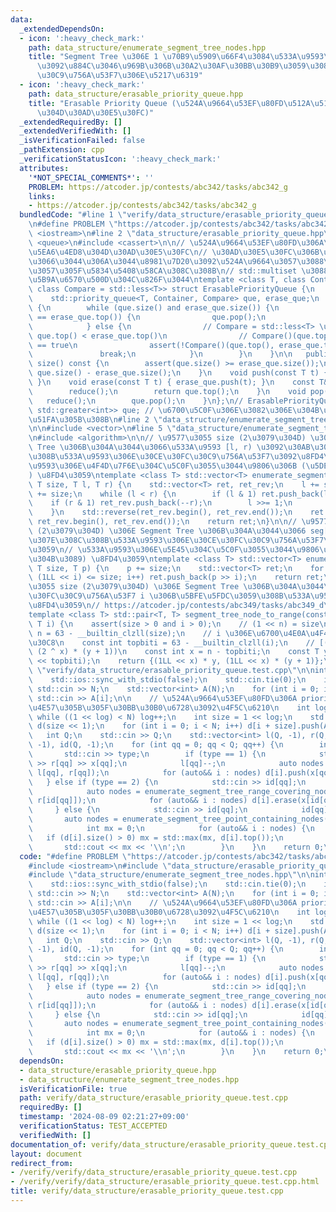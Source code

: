 ```yaml
---
data:
  _extendedDependsOn:
  - icon: ':heavy_check_mark:'
    path: data_structure/enumerate_segment_tree_nodes.hpp
    title: "Segment Tree \u306E 1 \u70B9\u5909\u66F4\u3084\u533A\u9593\u7DCF\u7A4D\
      \u3092\u884C\u3046\u969B\u306B\u30A2\u30AF\u30BB\u30B9\u3059\u308B\u30CE\u30FC\
      \u30C9\u756A\u53F7\u306E\u5217\u6319"
  - icon: ':heavy_check_mark:'
    path: data_structure/erasable_priority_queue.hpp
    title: "Erasable Priority Queue (\u524A\u9664\u53EF\u80FD\u512A\u5148\u5EA6\u4ED8\
      \u304D\u30AD\u30E5\u30FC)"
  _extendedRequiredBy: []
  _extendedVerifiedWith: []
  _isVerificationFailed: false
  _pathExtension: cpp
  _verificationStatusIcon: ':heavy_check_mark:'
  attributes:
    '*NOT_SPECIAL_COMMENTS*': ''
    PROBLEM: https://atcoder.jp/contests/abc342/tasks/abc342_g
    links:
    - https://atcoder.jp/contests/abc342/tasks/abc342_g
  bundledCode: "#line 1 \"verify/data_structure/erasable_priority_queue.test.cpp\"\
    \n#define PROBLEM \"https://atcoder.jp/contests/abc342/tasks/abc342_g\"\n\n#include\
    \ <iostream>\n#line 2 \"data_structure/erasable_priority_queue.hpp\"\n\n#include\
    \ <queue>\n#include <cassert>\n\n// \u524A\u9664\u53EF\u80FD\u306A\u512A\u5148\
    \u5EA6\u4ED8\u304D\u30AD\u30E5\u30FC\n// \u30AD\u30E5\u30FC\u306B\u542B\u307E\u308C\
    \u3066\u3044\u306A\u3044\u8981\u7D20\u3092\u524A\u9664\u3057\u3088\u3046\u3068\
    \u3057\u305F\u5834\u5408\u58CA\u308C\u308B\n// std::multiset \u3088\u308A\u3082\
    \u5B9A\u6570\u500D\u304C\u826F\u3044\ntemplate <class T, class Container = std::vector<T>,\
    \ class Compare = std::less<T>> struct ErasablePriorityQueue {\n   private:\n\
    \    std::priority_queue<T, Container, Compare> que, erase_que;\n    void reduce()\
    \ {\n        while (que.size() and erase_que.size()) {\n            if (que.top()\
    \ == erase_que.top()) {\n                que.pop();\n                erase_que.pop();\n\
    \            } else {\n                // Compare = std::less<T> \u306A\u3089\
    \ que.top() < erase_que.top()\n                // Compare()(que.top(), erase_que.top())\
    \ == true\n                assert(!Compare()(que.top(), erase_que.top()));\n \
    \               break;\n            }\n        }\n    }\n\n   public:\n    size_t\
    \ size() const {\n        assert(que.size() >= erase_que.size());\n        return\
    \ que.size() - erase_que.size();\n    }\n    void push(const T t) { que.push(t);\
    \ }\n    void erase(const T t) { erase_que.push(t); }\n    const T& top() {\n\
    \        reduce();\n        return que.top();\n    }\n    void pop() {\n     \
    \   reduce();\n        que.pop();\n    }\n};\n// ErasablePriorityQueue<int, std::vector<int>,\
    \ std::greater<int>> que; // \u6700\u5C0F\u306E\u3082\u306E\u304B\u3089\u53D6\u308A\
    \u51FA\u305B\u308B\n#line 2 \"data_structure/enumerate_segment_tree_nodes.hpp\"\
    \n\n#include <vector>\n#line 5 \"data_structure/enumerate_segment_tree_nodes.hpp\"\
    \n#include <algorithm>\n\n// \u9577\u3055 size (2\u3079\u304D) \u306E Segment\
    \ Tree \u306B\u304A\u3044\u3066\u533A\u9593 [l, r) \u3092\u30AB\u30D0\u30FC\u3059\
    \u308B\u533A\u9593\u306E\u30CE\u30FC\u30C9\u756A\u53F7\u3092\u8FD4\u3059\n// \u533A\
    \u9593\u306E\u4F4D\u7F6E\u304C\u5C0F\u3055\u3044\u9806\u306B (\u5DE6\u304B\u3089\
    ) \u8FD4\u3059\ntemplate <class T> std::vector<T> enumerate_segment_tree_range_covering_nodes(const\
    \ T size, T l, T r) {\n    std::vector<T> ret, ret_rev;\n    l += size;\n    r\
    \ += size;\n    while (l < r) {\n        if (l & 1) ret.push_back(l++);\n    \
    \    if (r & 1) ret_rev.push_back(--r);\n        l >>= 1;\n        r >>= 1;\n\
    \    }\n    std::reverse(ret_rev.begin(), ret_rev.end());\n    ret.insert(ret.end(),\
    \ ret_rev.begin(), ret_rev.end());\n    return ret;\n}\n\n// \u9577\u3055 size\
    \ (2\u3079\u304D) \u306E Segment Tree \u306B\u304A\u3044\u3066 seg[p] \u304C\u542B\
    \u307E\u308C\u308B\u533A\u9593\u306E\u30CE\u30FC\u30C9\u756A\u53F7\u3092\u8FD4\
    \u3059\n// \u533A\u9593\u306E\u5E45\u304C\u5C0F\u3055\u3044\u9806\u306B (\u4E0B\
    \u304B\u3089) \u8FD4\u3059\ntemplate <class T> std::vector<T> enumerate_segment_tree_point_containing_nodes(const\
    \ T size, T p) {\n    p += size;\n    std::vector<T> ret;\n    for (int i = 0;\
    \ (1LL << i) <= size; i++) ret.push_back(p >> i);\n    return ret;\n}\n\n// \u9577\
    \u3055 size (2\u3079\u304D) \u306E Segment Tree \u306B\u304A\u3044\u3066\u30CE\
    \u30FC\u30C9\u756A\u53F7 i \u306B\u5BFE\u5FDC\u3059\u308B\u533A\u9593 [l, r) \u3092\
    \u8FD4\u3059\n// https://atcoder.jp/contests/abc349/tasks/abc349_d\n// https://atcoder.jp/contests/abc355/tasks/abc355_e\n\
    template <class T> std::pair<T, T> segment_tree_node_to_range(const T size, const\
    \ T i) {\n    assert(size > 0 and i > 0);\n    // (1 << n) = size\n    const int\
    \ n = 63 - __builtin_clzll(size);\n    // i \u306E\u6700\u4E0A\u4F4D\u30D3\u30C3\
    \u30C8\n    const int topbiti = 63 - __builtin_clzll(i);\n    // [(2 ^ x) * y,\
    \ (2 ^ x) * (y + 1))\n    const int x = n - topbiti;\n    const T y = i - (1LL\
    \ << topbiti);\n    return {(1LL << x) * y, (1LL << x) * (y + 1)};\n}\n#line 6\
    \ \"verify/data_structure/erasable_priority_queue.test.cpp\"\n\nint main() {\n\
    \    std::ios::sync_with_stdio(false);\n    std::cin.tie(0);\n    int N;\n   \
    \ std::cin >> N;\n    std::vector<int> A(N);\n    for (int i = 0; i < N; i++)\
    \ std::cin >> A[i];\n\n    // \u524A\u9664\u53EF\u80FD\u306A priority_queue \u3092\
    \u4E57\u305B\u305F\u30BB\u30B0\u6728\u3092\u4F5C\u6210\n    int log = 0;\n   \
    \ while ((1 << log) < N) log++;\n    int size = 1 << log;\n    std::vector<ErasablePriorityQueue<int>>\
    \ d(size << 1);\n    for (int i = 0; i < N; i++) d[i + size].push(A[i]);\n\n \
    \   int Q;\n    std::cin >> Q;\n    std::vector<int> l(Q, -1), r(Q, -1), x(Q,\
    \ -1), id(Q, -1);\n    for (int qq = 0; qq < Q; qq++) {\n        int type;\n \
    \       std::cin >> type;\n        if (type == 1) {\n            std::cin >> l[qq]\
    \ >> r[qq] >> x[qq];\n            l[qq]--;\n            auto nodes = enumerate_segment_tree_range_covering_nodes(size,\
    \ l[qq], r[qq]);\n            for (auto&& i : nodes) d[i].push(x[qq]);\n     \
    \   } else if (type == 2) {\n            std::cin >> id[qq];\n            id[qq]--;\n\
    \            auto nodes = enumerate_segment_tree_range_covering_nodes(size, l[id[qq]],\
    \ r[id[qq]]);\n            for (auto&& i : nodes) d[i].erase(x[id[qq]]);\n   \
    \     } else {\n            std::cin >> id[qq];\n            id[qq]--;\n     \
    \       auto nodes = enumerate_segment_tree_point_containing_nodes(size, id[qq]);\n\
    \            int mx = 0;\n            for (auto&& i : nodes) {\n             \
    \   if (d[i].size() > 0) mx = std::max(mx, d[i].top());\n            }\n     \
    \       std::cout << mx << '\\n';\n        }\n    }\n    return 0;\n}\n"
  code: "#define PROBLEM \"https://atcoder.jp/contests/abc342/tasks/abc342_g\"\n\n\
    #include <iostream>\n#include \"data_structure/erasable_priority_queue.hpp\"\n\
    #include \"data_structure/enumerate_segment_tree_nodes.hpp\"\n\nint main() {\n\
    \    std::ios::sync_with_stdio(false);\n    std::cin.tie(0);\n    int N;\n   \
    \ std::cin >> N;\n    std::vector<int> A(N);\n    for (int i = 0; i < N; i++)\
    \ std::cin >> A[i];\n\n    // \u524A\u9664\u53EF\u80FD\u306A priority_queue \u3092\
    \u4E57\u305B\u305F\u30BB\u30B0\u6728\u3092\u4F5C\u6210\n    int log = 0;\n   \
    \ while ((1 << log) < N) log++;\n    int size = 1 << log;\n    std::vector<ErasablePriorityQueue<int>>\
    \ d(size << 1);\n    for (int i = 0; i < N; i++) d[i + size].push(A[i]);\n\n \
    \   int Q;\n    std::cin >> Q;\n    std::vector<int> l(Q, -1), r(Q, -1), x(Q,\
    \ -1), id(Q, -1);\n    for (int qq = 0; qq < Q; qq++) {\n        int type;\n \
    \       std::cin >> type;\n        if (type == 1) {\n            std::cin >> l[qq]\
    \ >> r[qq] >> x[qq];\n            l[qq]--;\n            auto nodes = enumerate_segment_tree_range_covering_nodes(size,\
    \ l[qq], r[qq]);\n            for (auto&& i : nodes) d[i].push(x[qq]);\n     \
    \   } else if (type == 2) {\n            std::cin >> id[qq];\n            id[qq]--;\n\
    \            auto nodes = enumerate_segment_tree_range_covering_nodes(size, l[id[qq]],\
    \ r[id[qq]]);\n            for (auto&& i : nodes) d[i].erase(x[id[qq]]);\n   \
    \     } else {\n            std::cin >> id[qq];\n            id[qq]--;\n     \
    \       auto nodes = enumerate_segment_tree_point_containing_nodes(size, id[qq]);\n\
    \            int mx = 0;\n            for (auto&& i : nodes) {\n             \
    \   if (d[i].size() > 0) mx = std::max(mx, d[i].top());\n            }\n     \
    \       std::cout << mx << '\\n';\n        }\n    }\n    return 0;\n}"
  dependsOn:
  - data_structure/erasable_priority_queue.hpp
  - data_structure/enumerate_segment_tree_nodes.hpp
  isVerificationFile: true
  path: verify/data_structure/erasable_priority_queue.test.cpp
  requiredBy: []
  timestamp: '2024-08-09 02:21:27+09:00'
  verificationStatus: TEST_ACCEPTED
  verifiedWith: []
documentation_of: verify/data_structure/erasable_priority_queue.test.cpp
layout: document
redirect_from:
- /verify/verify/data_structure/erasable_priority_queue.test.cpp
- /verify/verify/data_structure/erasable_priority_queue.test.cpp.html
title: verify/data_structure/erasable_priority_queue.test.cpp
---
```

